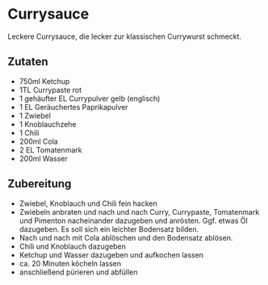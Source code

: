 # Currysauce

Leckere Currysauce, die lecker zur klassischen Currywurst schmeckt.

## Zutaten

- 750ml Ketchup 
- 1TL Currypaste rot
- 1 gehäufter EL Currypulver gelb (englisch)
- 1 EL Geräuchertes Paprikapulver
- 1 Zwiebel 
- 1 Knoblauchzehe 
- 1 Chili
- 200ml Cola
- 2 EL Tomatenmark 
- 200ml Wasser

## Zubereitung

- Zwiebel, Knoblauch und Chili fein hacken
- Zwiebeln anbraten und nach und nach Curry, Currypaste, Tomatenmark und Pimenton nacheinander dazugeben und anrösten. Ggf. etwas Öl dazugeben. Es soll sich ein leichter Bodensatz bilden.
- Nach und nach mit Cola ablöschen und den Bodensatz ablösen.
- Chili und Knoblauch dazugeben
- Ketchup und Wasser dazugeben und aufkochen lassen
- ca. 20 Minuten köcheln lassen
- anschließend pürieren und abfüllen
